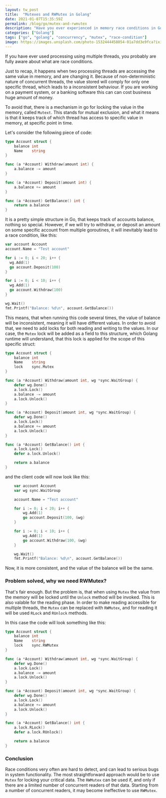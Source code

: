 ```yaml
---
layout: tw_post
title:  "Mutexes and RWMutex in Golang"
date: 2021-01-07T15:35:59Z
permalink: /blog/go/mutex-and-rwmutex
description: "Have you ever experienced in memory race conditions in Golang? Here is how you can solve them, by using sync package"
categories: ["Golang"]
tags: ["go", "golang", "concurrency", "mutex", "race-condition"]
image: https://images.unsplash.com/photo-1532444458054-01a7dd3e9fca?ixid=MXwxMjA3fDB8MHxwaG90by1wYWdlfHx8fGVufDB8fHw%3D&ixlib=rb-1.2.1&auto=format&fit=crop&w=1800&h=850&q=80
---
```



If you have ever used processing using multiple threads, you probably are fully aware about what are race conditions.

Just to recap, it happens when two processing threads are accessing the same value in memory, and are changing it. Because of non-deterministic nature of concurrent threads, the value stored will comply for only one specific thread, which leads to a inconsistent behaviour. If you are working on a payment system, or a banking software this can can cost business huge amount of money.

To avoid that, there is a mechanism in go for locking the value in the memory, called `Mutext`. This stands for mutual exclusion, and what it means is that it keeps track of which thread has access to specific value in memory, at specific point in time.

Let's consider the following piece of code:

```go
type Account struct {
	balance int
	Name    string
}

func (a *Account) Withdraw(amount int) {
	a.balance -= amount
}

func (a *Account) Deposit(amount int) {
	a.balance += amount
}

func (a *Account) GetBalance() int {
	return a.balance
}
```

It is a pretty simple structure in Go, that keeps track of accounts balance, nothing so special. However, if we will try to withdraw, or deposit an amount on some specific account from multiple goroutines, it will inevitably lead to a race condition, like this:

```go
var account Account
account.Name = "Test account"

for i := 0; i < 20; i++ {
  wg.Add(1)
  go account.Deposit(100)
}

for i := 0; i < 10; i++ {
  wg.Add(1)
  go account.Withdraw(100)
}

wg.Wait()
fmt.Printf("Balance: %d\n", account.GetBalance())
```

This means, that when running this code several times, the value of balance will be inconsistent, meaning it will have different values. In order to avoid that, we need to add locks for both reading and writing to the values. In our case, the `Mutex` lock will be added as a field to this structure, which Golang runtime will understand, that this lock is applied for the scope of this specific struct:

```go
type Account struct {
	balance int
	Name    string
	lock    sync.Mutex
}

func (a *Account) Withdraw(amount int, wg *sync.WaitGroup) {
	defer wg.Done()
	a.lock.Lock()
	a.balance -= amount
	a.lock.Unlock()
}

func (a *Account) Deposit(amount int, wg *sync.WaitGroup) {
	defer wg.Done()
	a.lock.Lock()
	a.balance += amount
	a.lock.Unlock()
}

func (a *Account) GetBalance() int {
	a.lock.Lock()
	defer a.lock.Unlock()

	return a.balance
}
```

and the client code will now look like this:

```go
	var account Account
	var wg sync.WaitGroup

	account.Name = "Test account"

	for i := 0; i < 20; i++ {
		wg.Add(1)
		go account.Deposit(100, &wg)
	}

	for i := 0; i < 10; i++ {
		wg.Add(1)
		go account.Withdraw(100, &wg)
	}

	wg.Wait()
	fmt.Printf("Balance: %d\n", account.GetBalance())
```


Now, it is more consistent, and the value of the balance will be the same.

### Problem solved, why we need RWMutex?

That's fair enough. But the problem is, that when using `Mutex` the value from the memory will be locked until the `Unlock` method will be invoked. This is also valable for the reading phase. In order to make reading accessible for multiple threads, the `Mutex` can be replaced with `RWMutex`, and for reading it will be used `RLock` and `RUnlock` methods.

In this case the code will look something like this:

```go
type Account struct {
	balance int
	Name    string
	lock    sync.RWMutex
}

func (a *Account) Withdraw(amount int, wg *sync.WaitGroup) {
	defer wg.Done()
	a.lock.Lock()
	a.balance -= amount
	a.lock.Unlock()
}

func (a *Account) Deposit(amount int, wg *sync.WaitGroup) {
	defer wg.Done()
	a.lock.Lock()
	a.balance += amount
	a.lock.Unlock()
}

func (a *Account) GetBalance() int {
	a.lock.RLock()
	defer a.lock.RUnlock()

	return a.balance
}
```



### Conclusion

Race conditions very often are hard to detect, and can lead to serious bugs in system functionality. The most straightforward approach would be to use `Mutex` for locking your critical data. The `RWMutex` can be used if, and only if there are a limited number of concurrent readers of that data. Starting from a number of concurrent readers, it may become ineffective to use `RWMutex`.
